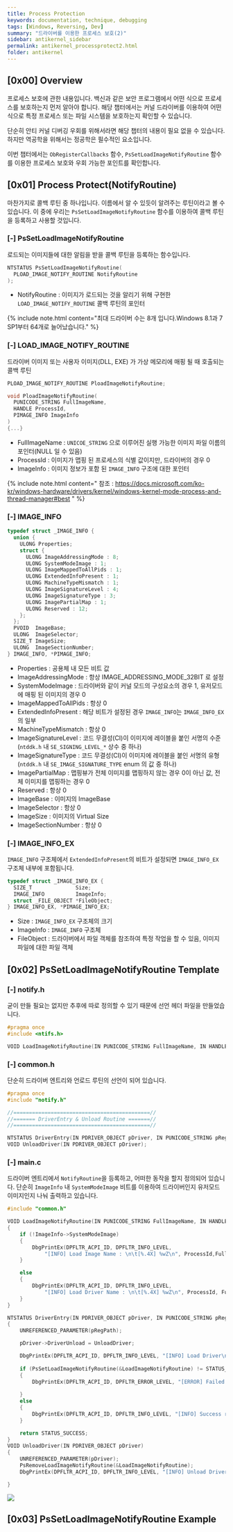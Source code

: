 ```yaml
---
title: Process Protection
keywords: documentation, technique, debugging
tags: [Windows, Reversing, Dev]
summary: "드라이버를 이용한 프로세스 보호(2)"
sidebar: antikernel_sidebar
permalink: antikernel_processprotect2.html
folder: antikernel
---
```


## [0x00] Overview

프로세스 보호에 관한 내용입니다. 백신과 같은 보안 프로그램에서 어떤 식으로 프로세스를 보호하는지 먼저 알아야 합니다. 해당 챕터에서는 커널 드라이버를 이용하여 어떤 식으로 특정 프로세스 또는 파일 시스템을 보호하는지 확인할 수 있습니다.

단순히 안티 커널 디버깅 우회를 위해서라면 해당 챕터의 내용이 필요 없을 수 있습니다. 하지만 역공학을 위해서는 정공학은 필수적인 요소입니다.

이번 챕터에서는 `ObRegisterCallbacks` 함수, `PsSetLoadImageNotifyRoutine` 함수를 이용한 프로세스 보호와 우회 가능한 포인트를 확인합니다.



## [0x01] Process Protect(NotifyRoutine)

마찬가지로 콜백 루틴 중 하나입니다. 이름에서 알 수 있듯이 알려주는 루틴이라고 볼 수 있습니다. 이 중에 우리는 `PsSetLoadImageNotifyRoutine` 함수를 이용하여 콜백 루틴을 등록하고 사용할 것입니다.



### [-] PsSetLoadImageNotifyRoutine

로드되는 이미지들에 대한 알림을 받을 콜백 루틴을 등록하는 함수입니다.

```c++
NTSTATUS PsSetLoadImageNotifyRoutine(
  PLOAD_IMAGE_NOTIFY_ROUTINE NotifyRoutine
);
```

- NotifyRoutine : 이미지가 로드되는 것을 알리기 위해 구현한 `LOAD_IMAGE_NOTIFY_ROUTINE` 콜백 루틴의 포인터

{% include note.html content="최대 드라이버 수는 8개 입니다.Windows 8.1과 7 SP1부터 64개로 늘어났습니다." %}



### [-] LOAD_IMAGE_NOTIFY_ROUTINE

드라이버 이미지 또는 사용자 이미지(DLL, EXE) 가 가상 메모리에 매핑 될 때 호출되는 콜백 루틴

```c++
PLOAD_IMAGE_NOTIFY_ROUTINE PloadImageNotifyRoutine;

void PloadImageNotifyRoutine(
  PUNICODE_STRING FullImageName,
  HANDLE ProcessId,
  PIMAGE_INFO ImageInfo
)
{...}
```

- FullImageName : `UNICOE_STRING` 으로 이루어진 실행 가능한 이미지 파일 이름의 포인터(NULL 일 수 있음)
- ProcessId : 이미지가 맵핑 된 프로세스의 식별 값이지만, 드라이버의 경우 0
- ImageInfo : 이미지 정보가 포함 된 `IMAGE_INFO` 구조에 대한 포인터

{% include note.html content=" 참조 : https://docs.microsoft.com/ko-kr/windows-hardware/drivers/kernel/windows-kernel-mode-process-and-thread-manager#best " %}



### [-] IMAGE_INFO

```c++
typedef struct _IMAGE_INFO {
  union {
    ULONG Properties;
    struct {
      ULONG ImageAddressingMode : 8;
      ULONG SystemModeImage : 1;
      ULONG ImageMappedToAllPids : 1;
      ULONG ExtendedInfoPresent : 1;
      ULONG MachineTypeMismatch : 1;
      ULONG ImageSignatureLevel : 4;
      ULONG ImageSignatureType : 3;
      ULONG ImagePartialMap : 1;
      ULONG Reserved : 12;
    };
  };
  PVOID  ImageBase;
  ULONG  ImageSelector;
  SIZE_T ImageSize;
  ULONG  ImageSectionNumber;
} IMAGE_INFO, *PIMAGE_INFO;
```

- Properties : 공용체 내 모든 비트 값
- ImageAddressingMode : 항상 IMAGE_ADDRESSING_MODE_32BIT 로 설정
- SystemModeImage : 드라이버와 같이 커널 모드의 구성요소의 경우 1, 유저모드에 매핑 된 이미지의 경우 0
- ImageMappedToAllPids : 항상 0
- ExtendedInfoPresent : 해당 비트가 설정된 경우 `IMAGE_INFO`는 `IMAGE_INFO_EX`의 일부
- MachineTypeMismatch : 항상 0
- ImageSignatureLevel : 코드 무결성(CI)이 이미지에 레이블을 붙인 서명의 수준(`ntddk.h` 내 `SE_SIGNING_LEVEL_*` 상수 중 하나)
- ImageSignatureType : 코드 무결성(CI)이 이미지에 레이블을 붙인 서명의 유형(`ntddk.h` 내 `SE_IMAGE_SIGNATURE_TYPE` enum 의 값 중 하나)
- ImagePartialMap : 맵핑뷰가 전체 이미지를 맵핑하지 않는 경우 0이 아닌 값, 전체 이미지를 맵핑하는 경우 0
- Reserved : 항상 0
- ImageBase : 이미지의 ImageBase
- ImageSelector : 항상 0
- ImageSize : 이미지의 Virtual Size
- ImageSectionNumber : 항상 0



### [-] IMAGE_INFO_EX

`IMAGE_INFO` 구조체에서 `ExtendedInfoPresent`의 비트가 설정되면 `IMAGE_INFO_EX` 구조체 내부에 포함됩니다.

```c++
typedef struct _IMAGE_INFO_EX {
  SIZE_T              Size;
  IMAGE_INFO          ImageInfo;
  struct _FILE_OBJECT *FileObject;
} IMAGE_INFO_EX, *PIMAGE_INFO_EX;
```

- Size : `IMAGE_INFO_EX` 구조체의 크기
- ImageInfo : `IMAGE_INFO` 구조체
- FileObject : 드라이버에서 파일 객체를 참조하여 특정 작업을 할 수 있음, 이미지 파일에 대한 파일 객체



## [0x02] PsSetLoadImageNotifyRoutine Template

### [-] notify.h

굳이 만들 필요는 없지만 추후에 따로 정의할 수 있기 때문에 선언 헤더 파일을 만들었습니다.

```c++
#pragma once
#include <ntifs.h>

VOID LoadImageNotifyRoutine(IN PUNICODE_STRING FullImageName, IN HANDLE ProcessId, IN PIMAGE_INFO ImageInfo);
```



### [-] common.h

단순히 드라이버 엔트리와 언로드 루틴의 선언이 되어 있습니다.

```c++
#pragma once
#include "notify.h"

//============================================//
//======= DriverEntry & Unload Routine =======//
//============================================//

NTSTATUS DriverEntry(IN PDRIVER_OBJECT pDriver, IN PUNICODE_STRING pRegPath);
VOID UnloadDriver(IN PDRIVER_OBJECT pDriver);
```



### [-] main.c

드라이버 엔트리에서 `NotifyRoutine`을 등록하고, 어떠한 동작을 할지 정의되어 있습니다. 단순히 `ImageInfo` 내 `SystemModeImage` 비트를 이용하여 드라이버인지 유저모드 이미지인지 나눠 출력하고 있습니다.

```c++
#include "common.h"

VOID LoadImageNotifyRoutine(IN PUNICODE_STRING FullImageName, IN HANDLE ProcessId, IN PIMAGE_INFO ImageInfo)
{
	if (!ImageInfo->SystemModeImage)
	{
		DbgPrintEx(DPFLTR_ACPI_ID, DPFLTR_INFO_LEVEL, 
			"[INFO] Load Image Name : \n\t[%.4X] %wZ\n", ProcessId,FullImageName);
	}

	else
	{
		DbgPrintEx(DPFLTR_ACPI_ID, DPFLTR_INFO_LEVEL,
			"[INFO] Load Driver Name : \n\t[%.4X] %wZ\n", ProcessId, FullImageName);
	}
}

NTSTATUS DriverEntry(IN PDRIVER_OBJECT pDriver, IN PUNICODE_STRING pRegPath)
{
	UNREFERENCED_PARAMETER(pRegPath);

	pDriver->DriverUnload = UnloadDriver;

	DbgPrintEx(DPFLTR_ACPI_ID, DPFLTR_INFO_LEVEL, "[INFO] Load Driver\n");
	
	if (PsSetLoadImageNotifyRoutine(&LoadImageNotifyRoutine) != STATUS_SUCCESS)
	{
		DbgPrintEx(DPFLTR_ACPI_ID, DPFLTR_ERROR_LEVEL, "[ERROR] Failed register\n");
		
	}
	else
	{
		DbgPrintEx(DPFLTR_ACPI_ID, DPFLTR_INFO_LEVEL, "[INFO] Success register\n");
	}

	return STATUS_SUCCESS;
}
VOID UnloadDriver(IN PDRIVER_OBJECT pDriver)
{
	UNREFERENCED_PARAMETER(pDriver);
	PsRemoveLoadImageNotifyRoutine(&LoadImageNotifyRoutine);
	DbgPrintEx(DPFLTR_ACPI_ID, DPFLTR_INFO_LEVEL, "[INFO] Unload Driver\n");

}

```



<img src="https://github.com/Shh0ya/shhoya.github.io/blob/master/rsrc/antikernel/proc_01.png?raw=true">



## [0x03] PsSetLoadImageNotifyRoutine Example



